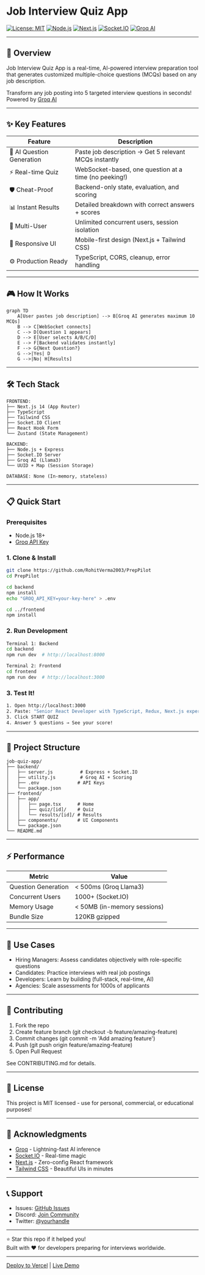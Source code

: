 # Job Interview Quiz App

[![License: MIT](https://img.shields.io/badge/License-MIT-yellow.svg)](https://opensource.org/licenses/MIT)
[![Node.js](https://img.shields.io/badge/Node.js-v20-green)](https://nodejs.org)
[![Next.js](https://img.shields.io/badge/Next.js-14-blue)](https://nextjs.org)
[![Socket.IO](https://img.shields.io/badge/Socket.IO-v4-red)](https://socket.io)
[![Groq AI](https://img.shields.io/badge/Groq%20AI-Fast-orange)](https://groq.com)

---

## 🚀 Overview

Job Interview Quiz App is a real-time, AI-powered interview preparation tool that generates customized multiple-choice questions (MCQs) based on any job description. 

Transform any job posting into 5 targeted interview questions in seconds!  
Powered by [Groq AI](https://groq.com)

---

## ✨ Key Features

| Feature | Description |
|---------|-------------|
| 🎯 AI Question Generation | Paste job description → Get 5 relevant MCQs instantly |
| ⚡ Real-time Quiz | WebSocket-based, one question at a time (no peeking!) |
| 🛡️ Cheat-Proof | Backend-only state, evaluation, and scoring |
| 📊 Instant Results | Detailed breakdown with correct answers + scores |
| 👥 Multi-User | Unlimited concurrent users, session isolation |
| 📱 Responsive UI | Mobile-first design (Next.js + Tailwind CSS) |
| ⚙️ Production Ready | TypeScript, CORS, cleanup, error handling |

---

## 🎮 How It Works

```mermaid
graph TD
    A[User pastes job description] --> B[Groq AI generates maximum 10 MCQs]
    B --> C[WebSocket connects]
    C --> D[Question 1 appears]
    D --> E[User selects A/B/C/D]
    E --> F[Backend validates instantly]
    F --> G{Next Question?}
    G -->|Yes| D
    G -->|No| H[Results]
```


---

## 🛠 Tech Stack

```plaintext
FRONTEND:
├── Next.js 14 (App Router)
├── TypeScript
├── Tailwind CSS
├── Socket.IO Client
├── React Hook Form
└── Zustand (State Management)

BACKEND:
├── Node.js + Express
├── Socket.IO Server
├── Groq AI (Llama3)
└── UUID + Map (Session Storage)

DATABASE: None (In-memory, stateless)
```

---

## 📋 Quick Start

### Prerequisites
- Node.js 18+
- [Groq API Key](https://console.groq.com/keys)

### 1. Clone & Install
```bash
git clone https://github.com/RohitVerma2003/PrepPilot
cd PrepPilot

cd backend
npm install
echo "GROQ_API_KEY=your-key-here" > .env

cd ../frontend
npm install
```

### 2. Run Development

```bash
Terminal 1: Backend
cd backend
npm run dev  # http://localhost:8000
```
```bash
Terminal 2: Frontend
cd frontend
npm run dev  # http://localhost:3000
```

### 3. Test It!
```bash
1. Open http://localhost:3000
2. Paste: "Senior React Developer with TypeScript, Redux, Next.js experience"
3. Click START QUIZ
4. Answer 5 questions → See your score!
```

---

## 📁 Project Structure

```plaintext
job-quiz-app/
├── backend/
│   ├── server.js          # Express + Socket.IO
│   ├── utility.js         # Groq AI + Scoring
│   ├── .env              # API Keys
│   └── package.json
├── frontend/
│   ├── app/
│   │   ├── page.tsx      # Home
│   │   ├── quiz/[id]/    # Quiz
│   │   └── results/[id]/ # Results
│   ├── components/       # UI Components
│   └── package.json
└── README.md
```
---

## ⚡ Performance

| Metric | Value |
|--------|-------|
| Question Generation | < 500ms (Groq Llama3) |
| Concurrent Users | 1000+ (Socket.IO) |
| Memory Usage | < 50MB (in-memory sessions) |
| Bundle Size | 120KB gzipped |

---

## 🎯 Use Cases

- Hiring Managers: Assess candidates objectively with role-specific questions
- Candidates: Practice interviews with real job postings
- Developers: Learn by building (full-stack, real-time, AI)
- Agencies: Scale assessments for 1000s of applicants

---

## 🤝 Contributing

1. Fork the repo
2. Create feature branch (git checkout -b feature/amazing-feature)
3. Commit changes (git commit -m 'Add amazing feature')
4. Push (git push origin feature/amazing-feature)
5. Open Pull Request

See CONTRIBUTING.md for details.

---

## 📄 License

This project is MIT licensed - use for personal, commercial, or educational purposes!

---

## 🙌 Acknowledgments

- [Groq](https://groq.com) - Lightning-fast AI inference
- [Socket.IO](https://socket.io) - Real-time magic
- [Next.js](https://nextjs.org) - Zero-config React framework
- [Tailwind CSS](https://tailwindcss.com) - Beautiful UIs in minutes

---

## 📞 Support

- Issues: [GitHub Issues](https://github.com/your-username/job-quiz-app/issues)
- Discord: [Join Community](https://discord.gg/your-link)
- Twitter: [@yourhandle](https://twitter.com/yourhandle)

---

⭐ Star this repo if it helped you!  
Built with ❤️ for developers preparing for interviews worldwide.

---

[Deploy to Vercel](https://vercel.com/new/clone?repository-url=https://github.com/your-username/job-quiz-app) | [Live Demo](https://your-app.vercel.app)